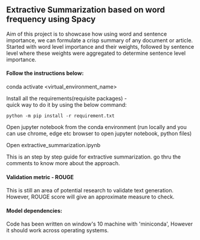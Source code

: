 ## Extractive Summarization based on word frequency using Spacy

Aim of this project is to showcase how using word and sentence importance, we can formulate a crisp summary of any document or article. Started with word level importance and their weights, followed by sentence level where these weights were aggregated to determine sentence level importance. 

#### Follow the instructions below: 

conda activate <virtual_environment_name>

Install all the requirements(requisite packages) -  
    quick way to do it by using the below command: 
    
    python -m pip install -r requirement.txt

Open jupyter notebook from the conda environment (run locally and you can use chrome, edge etc browser to open jupyter notebook, python files)

Open extractive_summarization.ipynb

This is an step by step guide for extractive summarization. go thru the comments to know more about the approach. 

#### Validation metric - ROUGE

This is still an area of potential research to validate text generation. However, ROUGE score will give an approximate measure to check. 

#### Model dependencies: 
Code has been written on window's 10 machine with 'miniconda', However it should work across operating systems. 
